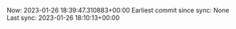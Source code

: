 Now: 2023-01-26 18:39:47.310883+00:00 Earliest commit since sync: None Last sync: 2023-01-26 18:10:13+00:00
